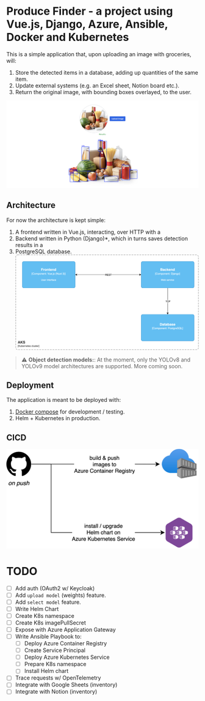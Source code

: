 # Produce Finder - a project using Vue.js, Django, Azure, Ansible, Docker and Kubernetes
This is a simple application that, upon uploading an image with groceries, will:
1. Store the detected items in a database, adding up quantities of the same item.
2. Update external systems (e.g. an Excel sheet, Notion board etc.).
3. Return the original image, with bounding boxes overlayed, to the user.

![demo](docs/demo.png)

## Architecture
For now the architecture is kept simple:
1. A frontend written in Vue.js, interacting, over HTTP with a
2. Backend written in Python (Django)*, which in turns saves detection results in a
3. PostgreSQL database.
![architectural diagram](docs/archi.png)

> :warning: **Object detection models:**: At the moment, only the YOLOv8 and YOLOv9 model architectures are supported. More coming soon.

## Deployment
The application is meant to be deployed with:
1. [Docker compose](/docker-compose.yml) for development / testing.
2. Helm + Kubernetes in production.

## CICD
![cicd](docs/cicd.png)

# TODO
- [ ] Add auth (OAuth2 w/ Keycloak)
- [ ] Add `upload model` (weights) feature.
- [ ] Add `select model` feature.
- [ ] Write Helm Chart
- [ ] Create K8s namespace
- [ ] Create K8s imagePullSecret
- [ ] Expose with Azure Application Gateway
- [ ] Write Ansible Playbook to:
    - [ ] Deploy Azure Container Registry
    - [ ] Create Service Principal
    - [ ] Deploy Azure Kubernetes Service
    - [ ] Prepare K8s namespace
    - [ ] Install Helm chart
- [ ] Trace requests w/ OpenTelemetry
- [ ] Integrate with Google Sheets (inventory)
- [ ] Integrate with Notion (inventory)
